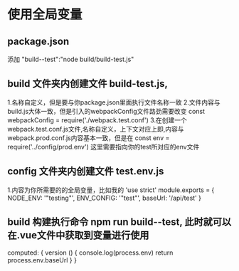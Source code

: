 # 使用全局变量
## package.json
  添加  "build--test":"node build/build-test.js"

## build 文件夹内创建文件 build-test.js,  
1.名称自定义，但是要与你package.json里面执行文件名称一致
2.文件内容与build.js大体一致，但是引入的webpackConfig文件路劲需要改变
	const webpackConfig = require('./webpack.test.conf')
3.在创建一个webpack.test.conf.js文件,名称自定义，上下文对应上即,内容与webpack.prod.conf.js内容基本一致，但是在
const env = require('../config/prod.env')	 这里需要指向你的test所对应的env文件

## config 文件夹内创建文件 test.env.js
1.内容为你所需要的的全局变量，比如我的
	'use strict'
	module.exports = {
	  NODE_ENV: '"testing"',
	  ENV_CONFIG: '"test"',
	  baseUrl: '/api/test'
	} 

## build 构建执行命令  npm run build--test,  此时就可以在.vue文件中获取到变量进行使用
computed: {
  version () {
    console.log(process.env)
    return process.env.baseUrl
  }
}